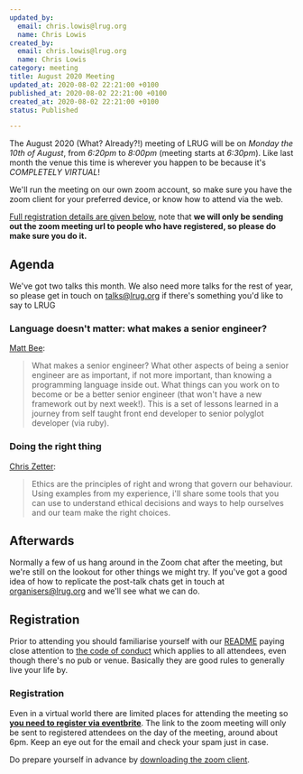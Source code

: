 ```yaml
---
updated_by:
  email: chris.lowis@lrug.org
  name: Chris Lowis
created_by:
  email: chris.lowis@lrug.org
  name: Chris Lowis
category: meeting
title: August 2020 Meeting
updated_at: 2020-08-02 22:21:00 +0100
published_at: 2020-08-02 22:21:00 +0100
created_at: 2020-08-02 22:21:00 +0100
status: Published

---
```


The August 2020 (What? Already?!) meeting of LRUG will be on *Monday the 10th of August*,
from _6:20pm_ to _8:00pm_ (meeting starts at _6:30pm_).  Like last
month the venue this time is wherever you happen to be because it's
_COMPLETELY VIRTUAL_!

We'll run the meeting on our own zoom account, so make sure you have
the zoom client for your preferred device, or know how to attend via
the web.

[Full registration details are given below](#august20registration), note
that **we will only be sending out the zoom meeting url to people who
have registered, so please do make sure you do it.**

Agenda
------

We've got two talks this month. We also need more
talks for the rest of year, so please get in touch on [talks@lrug.org](mailto:talks@lrug.org)
if there's something you'd like to say to LRUG

### Language doesn't matter: what makes a senior engineer?

[Matt Bee](https://twitter.com/mattbee):

> What makes a senior engineer? What other aspects of
> being a senior engineer are as important, if not more important, than
> knowing a programming language inside out. What things can you work on to
> become or be a better senior engineer (that won't have a new framework out
> by next week!). This is a set of lessons learned in a journey from self
> taught front end developer to senior polyglot developer (via ruby).

### Doing the right thing

[Chris Zetter](https://chriszetter.com):

> Ethics are the principles of right and wrong that govern
> our behaviour. Using examples from my experience, i'll share some tools
> that you can use to understand ethical decisions and ways to help
> ourselves and our team make the right choices.

Afterwards
----------

Normally a few of us hang around in the Zoom chat after the meeting, but we're
still on the lookout for other things we might try. If you've got a good idea of
how to replicate the post-talk chats get in touch at
[organisers@lrug.org](mailto:organisers@lrug.org) and we'll see what we can do.

Registration <a name="august20registration">&nbsp;</a>
-----------------------------------------------------------

Prior to attending you should familiarise yourself with our [README](http://readme.lrug.org/)
paying close attention to [the code of conduct](http://readme.lrug.org/#code-of-conduct)
which applies to all attendees, even though there's no pub or venue.
Basically they are good rules to generally live your life by.

### Registration

Even in a virtual world there are limited places for attending the meeting
so **[you need to register via eventbrite][august2020-eventbrite]**.  The link to
the zoom meeting will only be sent to registered attendees on the day of
the meeting, around about 6pm.  Keep an eye out for the email and check
your spam just in case.

Do prepare yourself in advance by [downloading the zoom client](https://zoom.us/support/download).

[august2020-eventbrite]: https://www.eventbrite.com/e/lrug-august-2020-how-can-it-possibly-be-august-already-tickets-115704955637
